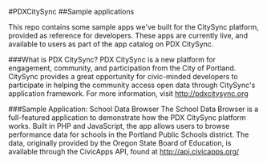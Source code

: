 #PDXCitySync
##Sample applications

This repo contains some sample apps we've built for the CitySync platform, provided as reference for developers. These apps are currently live, and available to users as part of the app catalog on PDX CitySync.

###What is PDX CitySync?
PDX CitySync is a new platform for engagement, community, and participation from the City of Portland. CitySync provides a great opportunity for civic-minded developers to participate in helping the community access open data through CitySync's application framework. For more information, visit http://pdxcitysync.org

###Sample Application: School Data Browser
The School Data Browser is a full-featured application to demonstrate how the PDX CitySync platform works. Built in PHP and JavaScript, the app allows users to browse performance data for schools in the Portland Public Schools district. The data, originally provided by the Oregon State Board of Education, is available through the CivicApps API, found at http://api.civicapps.org/   
